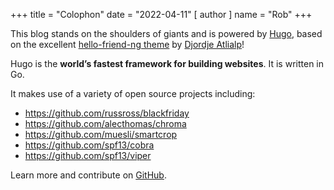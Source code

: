 +++
title = "Colophon"
date = "2022-04-11"
[ author ]
  name = "Rob"
+++


This blog stands on the shoulders of giants and is powered by [Hugo](https://github.com/spf13/hugo/releases), based on the excellent [hello-friend-ng theme](https://github.com/rhazdon/hugo-theme-hello-friend-ng#how-to-start) by [Djordje Atlialp](https://github.com/rhazdon)!

Hugo is the **world’s fastest framework for building websites**. It is written in Go.

It makes use of a variety of open source projects including:

* https://github.com/russross/blackfriday
* https://github.com/alecthomas/chroma
* https://github.com/muesli/smartcrop
* https://github.com/spf13/cobra
* https://github.com/spf13/viper

Learn more and contribute on [GitHub](https://github.com/gohugoio).
